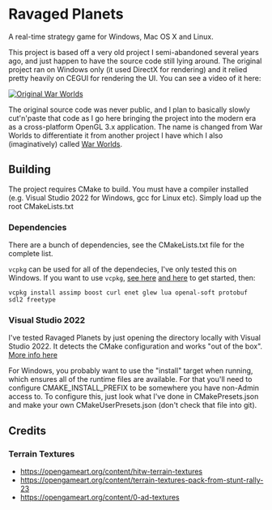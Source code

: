 # Ravaged Planets

A real-time strategy game for Windows, Mac OS X and Linux.

This project is based off a very old project I semi-abandoned several years ago, and just happen to
have the source code still lying around. The original project ran on Windows only (it used DirectX
for rendering) and it relied pretty heavily on CEGUI for rendering the UI. You can see a video of
it here:

[![Original War Worlds](http://img.youtube.com/vi/onEK7niVMxM/mqdefault.jpg)](http://www.youtube.com/watch?v=onEK7niVMxM)

The original source code was never public, and I plan to basically slowly cut'n'paste that code as
I go here bringing the project into the modern era as a cross-platform OpenGL 3.x application. The
name is changed from War Worlds to differentiate it from another project I have which I also
(imaginatively) called [War Worlds](http://www.war-worlds.com).

## Building

The project requires CMake to build. You must have a compiler installed (e.g. Visual Studio 2022
for Windows, gcc for Linux etc). Simply load up the root CMakeLists.txt

### Dependencies

There are a bunch of dependencies, see the CMakeLists.txt file for the complete list.

`vcpkg` can be used for all of the dependecies, I've only tested this on Windows. If you want to use
`vcpkg`, [see here](https://github.com/microsoft/vcpkg)
[and here](https://vcpkg.io/en/docs/users/buildsystems/cmake-integration.html) to get started, then:

```
vcpkg install assimp boost curl enet glew lua openal-soft protobuf sdl2 freetype
```

### Visual Studio 2022

I've tested Ravaged Planets by just opening the directory locally with Visual Studio 2022. It detects
the CMake configuration and works "out of the box".
[More info here](https://docs.microsoft.com/en-us/cpp/build/cmake-projects-in-visual-studio)

For Windows, you probably want to use the "install" target when running, which ensures all of the runtime
files are available. For that you'll need to configure CMAKE_INSTALL_PREFIX to be somewhere you have
non-Admin access to. To configure this, just look what I've done in CMakePresets.json and make your
own CMakeUserPresets.json (don't check that file into git).

## Credits

### Terrain Textures

 * https://opengameart.org/content/hitw-terrain-textures
 * https://opengameart.org/content/terrain-textures-pack-from-stunt-rally-23
 * https://opengameart.org/content/0-ad-textures

